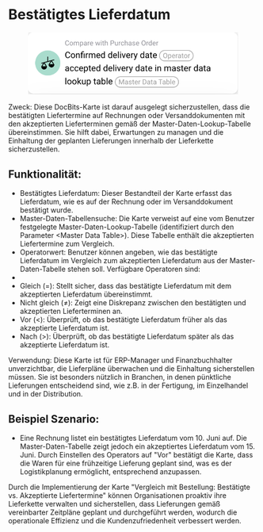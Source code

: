 # Bestätigtes Lieferdatum

<figure><img src="../../../.gitbook/assets/image (8).png" alt=""><figcaption></figcaption></figure>

Zweck: Diese DocBits-Karte ist darauf ausgelegt sicherzustellen, dass die bestätigten Liefertermine auf Rechnungen oder Versanddokumenten mit den akzeptierten Lieferterminen gemäß der Master-Daten-Lookup-Tabelle übereinstimmen. Sie hilft dabei, Erwartungen zu managen und die Einhaltung der geplanten Lieferungen innerhalb der Lieferkette sicherzustellen.

## Funktionalität:

* Bestätigtes Lieferdatum: Dieser Bestandteil der Karte erfasst das Lieferdatum, wie es auf der Rechnung oder im Versanddokument bestätigt wurde.
* Master-Daten-Tabellensuche: Die Karte verweist auf eine vom Benutzer festgelegte Master-Daten-Lookup-Tabelle (identifiziert durch den Parameter \<Master Data Table>). Diese Tabelle enthält die akzeptierten Liefertermine zum Vergleich.
* Operatorwert: Benutzer können angeben, wie das bestätigte Lieferdatum im Vergleich zum akzeptierten Lieferdatum aus der Master-Daten-Tabelle stehen soll. Verfügbare Operatoren sind:
*
* Gleich (=): Stellt sicher, dass das bestätigte Lieferdatum mit dem akzeptierten Lieferdatum übereinstimmt.
* Nicht gleich (≠): Zeigt eine Diskrepanz zwischen den bestätigten und akzeptierten Lieferterminen an.
* Vor (<): Überprüft, ob das bestätigte Lieferdatum früher als das akzeptierte Lieferdatum ist.
* Nach (>): Überprüft, ob das bestätigte Lieferdatum später als das akzeptierte Lieferdatum ist.

Verwendung: Diese Karte ist für ERP-Manager und Finanzbuchhalter unverzichtbar, die Lieferpläne überwachen und die Einhaltung sicherstellen müssen. Sie ist besonders nützlich in Branchen, in denen pünktliche Lieferungen entscheidend sind, wie z.B. in der Fertigung, im Einzelhandel und in der Distribution.

## Beispiel Szenario:

* Eine Rechnung listet ein bestätigtes Lieferdatum vom 10. Juni auf. Die Master-Daten-Tabelle zeigt jedoch ein akzeptiertes Lieferdatum vom 15. Juni. Durch Einstellen des Operators auf "Vor" bestätigt die Karte, dass die Waren für eine frühzeitige Lieferung geplant sind, was es der Logistikplanung ermöglicht, entsprechend anzupassen.

Durch die Implementierung der Karte "Vergleich mit Bestellung: Bestätigte vs. Akzeptierte Liefertermine" können Organisationen proaktiv ihre Lieferkette verwalten und sicherstellen, dass Lieferungen gemäß vereinbarter Zeitpläne geplant und durchgeführt werden, wodurch die operationale Effizienz und die Kundenzufriedenheit verbessert werden.
